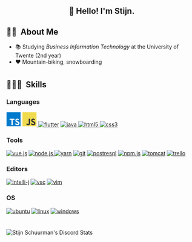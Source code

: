 <h2 style="font-weight: bold" align="center">👋 Hello! I'm Stijn.</h2>


## 🙋🏼&nbsp; **About Me**
+ 📚 Studying _Business Information Technology_ at the University of Twente (2nd year)
+ :heart: Mountain-biking, snowboarding

#

## 🧑🏼‍💻&nbsp; **Skills**
### Languages
<p align="left">

<!-- typescript -->
<a href="https://www.typescriptlang.org/" target="_blank"> <img src="https://raw.githubusercontent.com/devicons/devicon/master/icons/typescript/typescript-original.svg" alt="typescript" width="38" height="38"/></a>
<a href="https://developer.mozilla.org/en-US/docs/Web/JavaScript" target="_blank"> <img src="https://raw.githubusercontent.com/devicons/devicon/master/icons/javascript/javascript-original.svg" alt="javascript" width="38" height="38"/> </a><!-- java -->
<a href="https://flutter.dev/" target="_blank"> <img src="https://cdn.jsdelivr.net/gh/devicons/devicon/icons/flutter/flutter-original.svg" alt="flutter" width="38" height="38"/></a>
<a href="https://www.oracle.com/java/technologies/" target="_blank"> <img src="https://cdn.jsdelivr.net/gh/devicons/devicon/icons/java/java-original-wordmark.svg" alt="java" width="40" height="40"/> </a>
<a href="https://en.wikipedia.org/wiki/HTML5" target="_blank"> <img src="https://cdn.jsdelivr.net/gh/devicons/devicon/icons/html5/html5-plain-wordmark.svg" alt="html5" width="40" height="40"/> </a>
<a href="https://en.wikipedia.org/wiki/CSS" target="_blank"> <img src="https://cdn.jsdelivr.net/gh/devicons/devicon/icons/css3/css3-plain-wordmark.svg" alt="css3" width="40" height="40"/> </a>    
</p>

<!-- &nbsp; -->
### Tools
<p align="left">

<a href="https://vuejs.org/" target="_blank"><img src="https://cdn.jsdelivr.net/gh/devicons/devicon/icons/vuejs/vuejs-original-wordmark.svg" alt="vue.js" width="38" height="38"/></a>
<a href="https://nodejs.org/en/about/" target="_blank"><img src="https://cdn.jsdelivr.net/gh/devicons/devicon/icons/nodejs/nodejs-original.svg" alt="node.js" width="40" height="40"/> </a>
<a href="https://yarnpkg.com/" target="_blank"><img src="https://cdn.jsdelivr.net/gh/devicons/devicon/icons/yarn/yarn-original.svg" alt="yarn" width="40" height="40"/></a>
<a href="https://git-scm.com/" target="_blank"><img src="https://cdn.jsdelivr.net/gh/devicons/devicon/icons/git/git-original.svg" alt="git" width="40" height="40"></a>
<a href="https://www.postgresql.org/" target="_blank"><img src="https://cdn.jsdelivr.net/gh/devicons/devicon/icons/postgresql/postgresql-plain-wordmark.svg" alt="postresql" width="40" height="40"/></a>
<a href="https://www.npmjs.com/" target="_blank"><img src="https://cdn.jsdelivr.net/gh/devicons/devicon/icons/npm/npm-original-wordmark.svg" alt="npm.js" width="40" height="40"/></a>
<a href="http://tomcat.apache.org/" target="_blank"><img src="https://cdn.jsdelivr.net/gh/devicons/devicon/icons/tomcat/tomcat-original.svg" alt="tomcat" width="40" height="40"/></a>
<a href="https://trello.com/" target="_blank"><img src="https://cdn.jsdelivr.net/gh/devicons/devicon/icons/trello/trello-plain-wordmark.svg" alt="trello" width="40" height="40"/></a>

</p>


### Editors

<p align="left">


<a href="https://www.jetbrains.com/idea/" target="_blank"><img src="https://upload.wikimedia.org/wikipedia/commons/9/9c/IntelliJ_IDEA_Icon.svg" alt="intelli-j" width="40" height="40"></a>
<a href="https://code.visualstudio.com/" target="_blank"><img src="https://user-images.githubusercontent.com/674621/71187801-14e60a80-2280-11ea-94c9-e56576f76baf.png" alt="vsc" width="40" height="40" ></a>
<a href="https://www.vim.org/" target="_blank"><img src="https://cdn.jsdelivr.net/gh/devicons/devicon/icons/vim/vim-original.svg" alt="vim" width="40" height="40"/></a>

</p>

### OS
<a href="https://ubuntu.com/" target="_blank"><img src="https://cdn.jsdelivr.net/gh/devicons/devicon/icons/ubuntu/ubuntu-plain.svg" alt="ubuntu" width="40" height="40" /></a>
<a href="https://www.linux.org/" target="_blank"><img src="https://cdn.jsdelivr.net/gh/devicons/devicon/icons/linux/linux-original.svg" alt="linux" width="40" height="40"/></a>
<a href="https://www.microsoft.com/nl-nl/windows/" target="_blank"><img src="https://cdn.jsdelivr.net/gh/devicons/devicon/icons/windows8/windows8-original.svg" alt="windows" width="40" height="40"/></a>


#

![Stijn Schuurman's Discord Stats](https://github-readme-stats.vercel.app/api?username=Luducrous&show_icons=true&theme=vue-dark)


#
